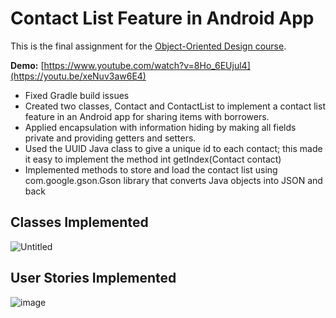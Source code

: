 # Contact List Feature in Android App
This is the final assignment for the [Object-Oriented Design course](https://www.coursera.org/account/accomplishments/verify/SPSLNAA8UBJ6). 

**Demo:** [https://www.youtube.com/watch?v=8Ho_6EUjul4](https://youtu.be/xeNuv3aw6E4)
- Fixed Gradle build issues
- Created two classes, Contact and ContactList to implement a contact list feature in an Android app for sharing items with borrowers.
- Applied encapsulation with information hiding by making all fields private and providing getters and setters.
- Used the UUID Java class to give a unique id to each contact; this made it easy to implement the method int getIndex(Contact contact)
- Implemented methods to store and load the contact list using com.google.gson.Gson library that converts Java objects into JSON and back

## Classes Implemented
![Untitled](https://github.com/MariamFahmy/Android-App-Contact-List-Feature/assets/51763380/56396722-b805-4700-9337-8202bd7c0b11)

## User Stories Implemented
![image](https://github.com/MariamFahmy/Android-App-Contact-List-Feature/assets/51763380/8b9f5f2f-4034-454f-86bc-e1b122a9d5f6)

